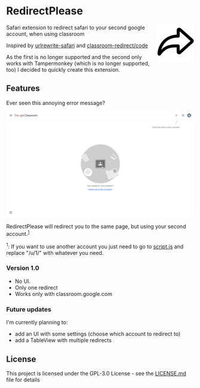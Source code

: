 # RedirectPlease
<img src="https://raw.githubusercontent.com/AlexPerathoner/RedirectPlease/master/origi.png" align="right"
     title="RedirectPlease by Alexander Perathoner" width="100" height="100">
Safari extension to redirect safari to your second google account, when using classroom

Inspired by [urlrewrite-safari](https://github.com/sjmulder/urlrewrite-safari) and [classroom-redirect/code](https://greasyfork.org/en/scripts/34727-classroom-redirect/code)

As the first is no longer supported and the second only works with Tampermonkey (which is no longer supported, too) I decided to quickly create this extension.

## Features

Ever seen this annoying error message?

![Error Window Classroom](https://raw.githubusercontent.com/AlexPerathoner/RedirectPlease/master/imgs/screen1.png)

RedirectPlease will redirect you to the same page, but using your second account.<sup>[1](#note1)</sup>

<a name="note1"></a><sup>1</sup>: If you want to use another account you just need to go to [script.js](https://github.com/AlexPerathoner/RedirectPlease/blob/master/RedirectPlease%20Extension/script.js) and replace "/u/1/" with whatever you need.</mark>

### Version 1.0
- No UI.
- Only one redirect
- Works only with classroom.google.com

### Future updates
I'm currently planning to:

- add an UI with some settings (choose which account to redirect to)
- add a TableView with multiple redirects

## License

This project is licensed under the GPL-3.0 License - see the [LICENSE.md](LICENSE.md) file for details
